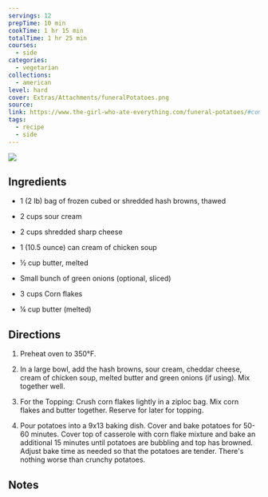 ```yaml
---
servings: 12
prepTime: 10 min
cookTime: 1 hr 15 min
totalTime: 1 hr 25 min
courses:
  - side
categories:
  - vegetarian
collections:
  - american
level: hard
cover: Extras/Attachments/funeralPotatoes.png
source:
link: https://www.the-girl-who-ate-everything.com/funeral-potatoes/#comments
tags:
  - recipe
  - side
---
```


![](Extras/Attachments/funeralPotatoes.png)


## Ingredients

- 1 (2 lb) bag of frozen cubed or shredded hash browns, thawed
- 2 cups sour cream
- 2 cups shredded sharp cheese
- 1 (10.5 ounce) can cream of chicken soup
- ½ cup butter, melted
- Small bunch of green onions (optional, sliced)

- 3 cups Corn flakes
- ¼ cup butter (melted)


## Directions

1. Preheat oven to 350°F.

2. In a large bowl, add the hash browns, sour cream, cheddar cheese, cream of chicken soup, melted butter and green onions (if using). Mix together well.

3. For the Topping: Crush corn flakes lightly in a ziploc bag. Mix corn flakes and butter together. Reserve for later for topping.

4. Pour potatoes into a 9x13 baking dish. Cover and bake potatoes for 50-60 minutes. Cover top of casserole with corn flake mixture and bake an additional 15 minutes until potatoes are bubbling and top has browned. Adjust bake time as needed so that the potatoes are tender. There's nothing worse than crunchy potatoes.


## Notes
